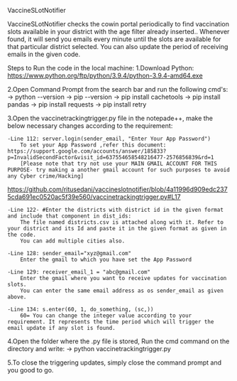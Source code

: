 VaccineSLotNotifier

VaccineSLotNotifier checks the cowin portal periodically to find
vaccination slots available in your district with the age filter already
inserted.. Whenever found, it will send you emails every minute until
the slots are available for that particular district selected. You can
also update the period of receiving emails in the given code.

Steps to Run the code in the local machine: 1.Download Python:
https://www.python.org/ftp/python/3.9.4/python-3.9.4-amd64.exe

2.Open Command Prompt from the search bar and run the following cmd's:
-\> python --version -\> pip --version -\> pip install cachetools -\>
pip install pandas -\> pip install requests -\> pip install retry

3.Open the vaccinetrackingtrigger.py file in the notepade++, make the
below necessary changes according to the requirement:

    -Line 112: server.login(sender_email, "Enter Your App Password")
        To set your App Password ,refer this document:  https://support.google.com/accounts/answer/185833?p=InvalidSecondFactor&visit_id=637554658548216477-2576856839&rd=1
        [Please note that try not use your MAIN GMAIL ACCOUNT FOR THIS PURPOSE- try making a another gmail account for such purposes to avoid any Cyber crime/Hacking]
https://github.com/ritusedani/vaccineslotnotifier/blob/4a11996d909edc2375cda691ec0520ac5f39e560/vaccinetrackingtrigger.py#L17

    -Line 122- #Enter the districts with district id in the given format and include that component in dist_ids:
        The file named districts.csv is attached along with it. Refer to your district and its Id and paste it in the given format as given in the code.
        You can add multiple cities also.

    -Line 128: sender_email="xyz@gmail.com"
        Enter the gmail to which you have set the App Password 

    -Line 129: receiver_email_1 = "abc@gmail.com"
        Enter the gmail where you want to receive updates for vaccination slots.
        You can enter the same email address as os sender_email as given above.

    -Line 134: s.enter(60, 1, do_something, (sc,)) 
        60= You can change the integer value according to your requirement. It represents the time period which will trigger the email update if any slot is found.

4.Open the folder where the .py file is stored, Run the cmd command on
the directory and write: -\> python vaccinetrackingtrigger.py

5.To close the triggering updates, simply close the command prompt and
you good to go.
